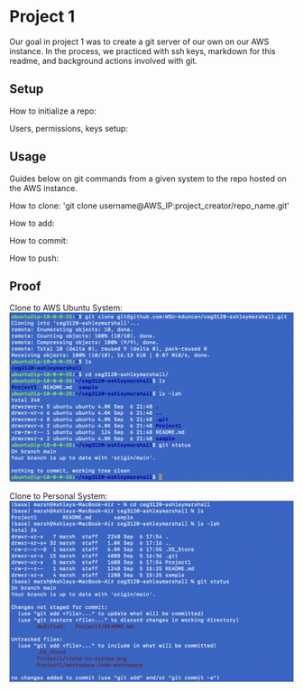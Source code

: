 # Project 1

Our goal in project 1 was to create a git server of our own on our AWS instance. In the process, we practiced with ssh keys, markdown for this readme, and background actions involved with git.

## Setup

How to initialize a repo:


Users, permissions, keys setup:

## Usage

Guides below on git commands from a given system to the repo hosted on the AWS instance.

How to clone:
'git clone username@AWS_IP:project_creator/repo_name.git'

How to add:


How to commit:


How to push:


## Proof
Clone to AWS Ubuntu System:
![Clone to AWS Ubuntu system](clone-to-system.png)

Clone to Personal System:
![Clone to personal system](clone-to-personal.png)